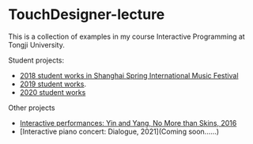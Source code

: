 # TouchDesigner-lecture

This is a collection of examples in my course Interactive Programming at Tongji University. 

Student projects:
* [2018 student works in Shanghai Spring International Music Festival](https://mp.weixin.qq.com/s/vcA09qC7PdqaqlnhkXyuGQ)
* [2019 student works](https://www.manamana.net/video/detail?id=58733#!en).
* [2020 student works](https://mp.weixin.qq.com/s/XJS4VDbDi-yE0CIwLGko3g)

Other projects
* [Interactive performances: Yin and Yang, No More than Skins, 2016](https://youtu.be/upvl0Jtjzso)
* [Interactive piano concert: Dialogue, 2021](Coming soon......)
